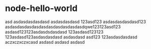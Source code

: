 # node-hello-world
asd
asdasdasdasdasd
asdasdasdasd
123asd123
asdasdasdasdasd123
asdasdasdasdasdasdasdasdasdasdasdqwe123123asd123
asdasd123123asdasdsdasdasd
123asdasd123123
123asdasd123asdasdasdasd
asdasdasd
asd123
123asdasdasdasd
aczxczxczxcasd
asdasd
asdasd
asdasd
